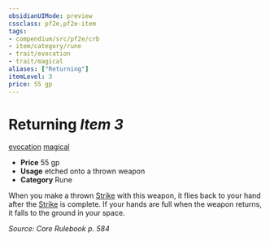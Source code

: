 ```yaml
---
obsidianUIMode: preview
cssclass: pf2e,pf2e-item
tags:
- compendium/src/pf2e/crb
- item/category/rune
- trait/evocation
- trait/magical
aliases: ["Returning"]
itemLevel: 3
price: 55 gp
---
```

# Returning *Item 3*  
[evocation](../../../rules/traits/evocation.md)  [magical](../../../rules/traits/magical.md)  

- **Price** 55 gp
- **Usage** etched onto a thrown weapon
- **Category** Rune

When you make a thrown [Strike](../../../rules/actions/strike.md) with this weapon, it flies back to your hand after the [Strike](../../../rules/actions/strike.md) is complete. If your hands are full when the weapon returns, it falls to the ground in your space.

*Source: Core Rulebook p. 584*